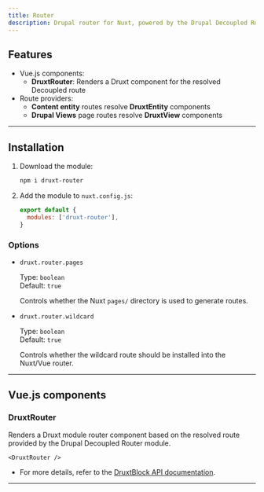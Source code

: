```yaml
---
title: Router
description: Drupal router for Nuxt, powered by the Drupal Decoupled Router module.
---
```


## Features

- Vue.js components:
  - **DruxtRouter**: Renders a Druxt component for the resolved Decoupled route
- Route providers:
  - **Content entity** routes resolve **DruxtEntity** components
  - **Drupal Views** page routes resolve **DruxtView** components

* * *

## Installation

1. Download the module:
   ```sh
   npm i druxt-router
   ```

2. Add the module to `nuxt.config.js`:
   ```js
   export default {
     modules: ['druxt-router'],
   }
   ```

### Options

- `druxt.router.pages`

  Type: `boolean`  
  Default: `true`

  Controls whether the Nuxt `pages/` directory is used to generate routes.

- `druxt.router.wildcard`

  Type: `boolean`  
  Default: `true`

  Controls whether the wildcard route should be installed into the Nuxt/Vue router.

* * *

##  Vue.js components

### DruxtRouter

Renders a Druxt module router component based on the resolved route provided by the Drupal Decoupled Router module.

```vue
<DruxtRouter />
```

- For more details, refer to the [DruxtBlock API documentation](/api/packages/router/components/DruxtRouter).

* * *
